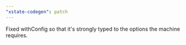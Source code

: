 ```yaml
---
"xstate-codegen": patch
---
```


Fixed withConfig so that it's strongly typed to the options the machine requires.
